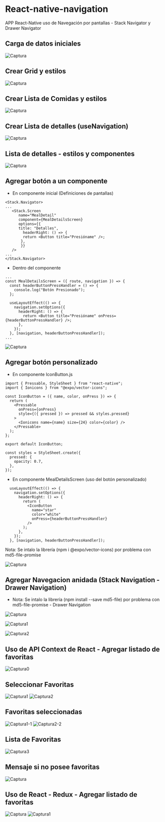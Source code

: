 # React-native-navigation
APP React-Native uso de Navegación por pantallas - Stack Navigator y Drawer Navigator

## Carga de datos iniciales
![Captura](https://user-images.githubusercontent.com/7141537/165118268-dd267d88-118c-477b-be8a-e0b0f3e47482.PNG)

## Crear Grid y estilos
![Captura](https://user-images.githubusercontent.com/7141537/165127391-8273a9b0-a5ef-4c72-b50c-97726be68e83.PNG)

## Crear Lista de Comidas y estilos
![Captura](https://user-images.githubusercontent.com/7141537/165164057-dd6c3ae7-fa73-42a6-8b35-0e6754c86c05.PNG)

## Crear Lista de detalles (useNavigation)
![Captura](https://user-images.githubusercontent.com/7141537/165182707-79091df2-4a12-448a-a81d-2d44f5eb4768.PNG)

## Lista de detalles - estilos y componentes
![Captura](https://user-images.githubusercontent.com/7141537/165339577-ecf65162-eb0b-456f-9482-317ba0cfde81.PNG)

## Agregar botón a un componente
* En componente inicial (Definiciones de pantallas)
```
<Stack.Navigator>
...
   <Stack.Screen
      name="MealDetail"
      component={MealDetailsScreen}
      options={{
      title: "Detalles",
        headerRight: () => {
        return <Button title="Presióname" />;
       },
       }}
   />
...
</Stack.Navigator>
```

* Dentro del componente 
```
...
const MealDetailsScreen = ({ route, navigation }) => {
  const headerButtonPressHandler = () => {
    console.log("Botón Presionado");
  };

  useLayoutEffect(() => {
    navigation.setOptions({
      headerRight: () => {
        return <Button title="Presióname" onPress={headerButtonPressHandler} />;
      },
    });
  }, [navigation, headerButtonPressHandler]);
...
```
![Captura](https://user-images.githubusercontent.com/7141537/165346351-d75fc323-268f-49c3-91f9-627aaf842276.PNG)


## Agregar botón personalizado
* En componente IconButton.js
```
import { Pressable, StyleSheet } from "react-native";
import { Ionicons } from "@expo/vector-icons";

const IconButton = ({ name, color, onPress }) => {
  return (
    <Pressable
      onPress={onPress}
      style={({ pressed }) => pressed && styles.pressed}
    >
      <Ionicons name={name} size={24} color={color} />
    </Pressable>
  );
};

export default IconButton;

const styles = StyleSheet.create({
  pressed: {
    opacity: 0.7,
  },
});
```
* En componente MealDetailsScreen (uso del botón personalizado)
```
  useLayoutEffect(() => {
    navigation.setOptions({
      headerRight: () => {
        return (
          <IconButton
            name="star"
            color="white"
            onPress={headerButtonPressHandler}
          />
        );
      },
    });
  }, [navigation, headerButtonPressHandler]);
```

Nota: Se intalo la librería (npm i @expo/vector-icons) por problema con md5-file-promise

![Captura](https://user-images.githubusercontent.com/7141537/165361241-cda3f296-c47f-45b5-8e25-90215f6c9f2c.PNG)

## Agregar Navegacion anidada (Stack Navigation - Drawer Navigation)
* Nota: Se intalo la librería (npm install --save md5-file) por problema con md5-file-promise - Drawer Navigation
 
![Captura](https://user-images.githubusercontent.com/7141537/165404847-d6754ee0-81c2-4619-bc1a-0020be9d6e91.PNG)

![Captura1](https://user-images.githubusercontent.com/7141537/165404841-38eb72ad-5f97-425b-b589-91b6d92ee98e.PNG)

![Captura2](https://user-images.githubusercontent.com/7141537/165404846-f968a5ab-bf9f-4398-9252-94a75c4e9ee6.PNG)

## Uso de API Context de React - Agregar listado de favoritas
![Captura0](https://user-images.githubusercontent.com/7141537/165554593-015a4182-3c3d-4e83-8c64-e12da5c4da6a.PNG)

## Seleccionar Favoritas
![Captura1](https://user-images.githubusercontent.com/7141537/165554566-6e077530-f64b-445f-af6c-01ae3e0fd5ba.PNG)
![Captura2](https://user-images.githubusercontent.com/7141537/165554578-851ca98c-a7fa-4d3a-95ca-87429f0ce5c6.PNG)

## Favoritas seleccionadas
![Captura1-1](https://user-images.githubusercontent.com/7141537/165554576-eb063c7d-7186-40c7-8b53-36338d3b1f53.PNG)
![Captura2-2](https://user-images.githubusercontent.com/7141537/165554582-6f422964-f4ef-4a13-bb78-a7f479e63a2c.PNG)

## Lista de Favoritas
![Captura3](https://user-images.githubusercontent.com/7141537/165554586-60822ad9-7587-4e3b-8adf-6f3b56d8ba4a.PNG)

## Mensaje si no posee favoritas
![Captura](https://user-images.githubusercontent.com/7141537/165554591-1a04650f-d065-4bfe-ac1e-7386365e88ec.PNG)

## Uso de React - Redux - Agregar listado de favoritas
![Captura](https://user-images.githubusercontent.com/7141537/165567484-eb94fd74-c3fe-4efa-b88b-84e7c8ced61b.PNG)
![Captura1](https://user-images.githubusercontent.com/7141537/165567472-6af7472b-503e-479c-81c2-71fc2475e00b.PNG)



